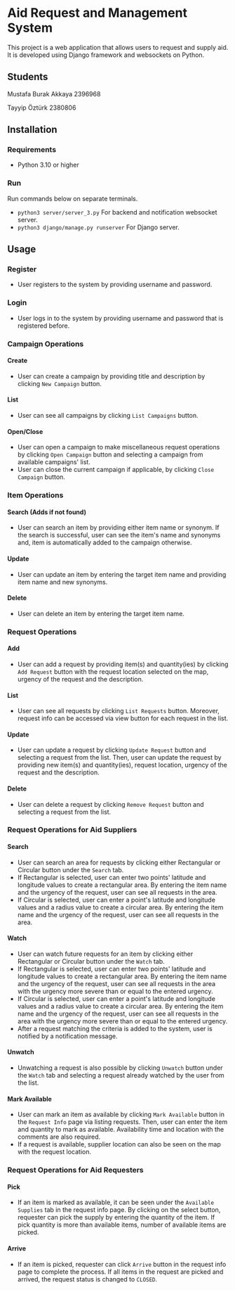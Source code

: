 # Aid Request and Management System

This project is a web application that allows users to request and supply aid. It is developed using Django framework and websockets on Python.

## Students

Mustafa Burak Akkaya
2396968

Tayyip Öztürk
2380806

## Installation

### Requirements

- Python 3.10 or higher

### Run

Run commands below on separate terminals.

- ```python3 server/server_3.py``` For backend and notification websocket server.
- ```python3 django/manage.py runserver``` For Django server.

## Usage

### Register
- User registers to the system by providing username and password.

### Login
- User logs in to the system by providing username and password that is registered before.

### Campaign Operations
#### Create
- User can create a campaign by providing title and description by clicking `New Campaign` button.
#### List
- User can see all campaigns by clicking `List Campaigns` button.
#### Open/Close
- User can open a campaign to make miscellaneous request operations by clicking `Open Campaign` button and selecting a campaign from available campaigns' list.
- User can close the current campaign if applicable, by clicking `Close Campaign` button.

### Item Operations
#### Search (Adds if not found)
- User can search an item by providing either item name or synonym. If the search is successful, user can see the item's name and synonyms and, item is automatically added to the campaign otherwise.
#### Update
- User can update an item by entering the target item name and providing item name and new synonyms.
#### Delete
- User can delete an item by entering the target item name.

### Request Operations
#### Add
- User can add a request by providing item(s) and quantity(ies) by clicking `Add Request` button with the request location selected on the map, urgency of the request and the description.
#### List
- User can see all requests by clicking `List Requests` button. Moreover, request info can be accessed via view button for each request in the list.
#### Update
- User can update a request by clicking `Update Request` button and selecting a request from the list. Then, user can update the request by providing new item(s) and quantity(ies), request location, urgency of the request and the description.
#### Delete
- User can delete a request by clicking `Remove Request` button and selecting a request from the list.

### Request Operations for Aid Suppliers
#### Search
- User can search an area for requests by clicking either Rectangular or Circular button under the `Search` tab.
- If Rectangular is selected, user can enter two points' latitude and longitude values to create a rectangular area. By entering the item name and the urgency of the request, user can see all requests in the area.
- If Circular is selected, user can enter a point's latitude and longitude values and a radius value to create a circular area. By entering the item name and the urgency of the request, user can see all requests in the area.
#### Watch
- User can watch future requests for an item by clicking either Rectangular or Circular button under the `Watch` tab.
- If Rectangular is selected, user can enter two points' latitude and longitude values to create a rectangular area. By entering the item name and the urgency of the request, user can see all requests in the area with the urgency more severe than or equal to the entered urgency.
- If Circular is selected, user can enter a point's latitude and longitude values and a radius value to create a circular area. By entering the item name and the urgency of the request, user can see all requests in the area with the urgency more severe than or equal to the entered urgency.
- After a request matching the criteria is added to the system, user is notified by a notification message.
#### Unwatch
- Unwatching a request is also possible by clicking `Unwatch` button under the `Watch` tab and selecting a request already watched by the user from the list.
#### Mark Available
- User can mark an item as available by clicking `Mark Available` button in the `Request Info` page via listing requests. Then, user can enter the item and quantity to mark as available. Availability time and location with the comments are also required.
- If a request is available, supplier location can also be seen on the map with the request location.
### Request Operations for Aid Requesters
#### Pick
- If an item is marked as available, it can be seen under the `Available Supplies` tab in the request info page. By clicking on the select button, requester can pick the supply by entering the quantity of the item. If pick quantity is more than available items, number of available items are picked.
#### Arrive
- If an item is picked, requester can click `Arrive` button in the request info page to complete the process. If all items in the request are picked and arrived, the request status is changed to `CLOSED`.
